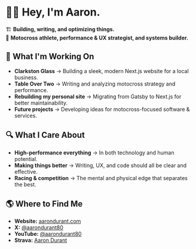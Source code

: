 # 👋🏻 Hey, I'm Aaron.

🏗️ **Building, writing, and optimizing things.**  
🏁 **Motocross athlete, performance & UX strategist, and systems builder.**

## 🚀 What I'm Working On
- **Clarkston Glass** → Building a sleek, modern Next.js website for a local business.
- **Table Over Two** → Writing and analyzing motocross strategy and performance.
- **Rebuilding my personal site** → Migrating from Gatsby to Next.js for better maintainability.
- **Future projects** → Developing ideas for motocross-focused software & services.

## 🔍 What I Care About
- **High-performance everything** → In both technology and human potential.
- **Making things better** → Writing, UX, and code should all be clear and effective.
- **Racing & competition** → The mental and physical edge that separates the best.

## 🌎 Where to Find Me  
- **Website:** [aarondurant.com](https://aarondurant.com/)  
- **X:** [@aarondurant80](https://x.com/aarondurant80)  
- **YouTube:** [@aarondurant80](https://www.youtube.com/@aarondurant80)  
- **Strava:** [Aaron Durant](https://www.strava.com/athletes/70892495)  
